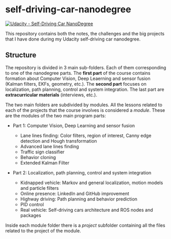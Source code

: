 # self-driving-car-nanodegree

[![Udacity - Self-Driving Car NanoDegree](https://s3.amazonaws.com/udacity-sdc/github/shield-carnd.svg)](http://www.udacity.com/drive)

This repository contains both the notes, the challenges and the big projects that I have done during my Udacity self-driving car nanodegree.

## Structure

The repository is divided in 3 main sub-folders. Each of them corresponding to one of the nanodegree parts. The **first part** of the course contains formation about Computer Vision, Deep Leaerning and sensor fusion (Kalman filters, EKFs, geometry, etc.). The **second part** focuses on localization, path planning, control and system integration. The last part are **extracurricular materials** (interviews, etc.).

The two main folders are subdivided by modules. All the lessons related to each of the projects that the course involves is considered a *module*. These are the modules of the two main program parts:

- Part 1: Computer Vision, Deep Learning and sensor fusion
  - Lane lines finding: Color filters, region of interest, Canny edge detection and Hough transformation
  - Advanced lane lines finding
  - Traffic sign classifier
  - Behavior cloning
  - Extended Kalman Filter
  
- Part 2: Localization, path planning, control and system integration
  - Kidnapped vehicle: Markov and general localization, motion models and particle filters
  - Online presence: LinkedIn and GitHub improvement
  - Highway driving: Path planning and behavior prediction
  - PID control
  - Real vehicle: Self-driving cars architecture and ROS nodes and packages

Inside each module folder there is a *project* subfolder containing all the files related to the project of the module.
